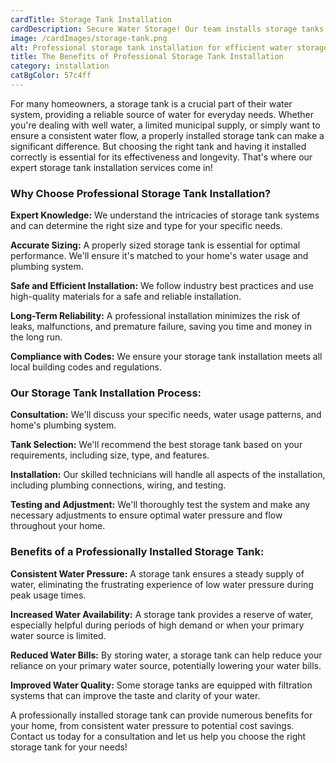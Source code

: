 ```yaml
---
cardTitle: Storage Tank Installation
cardDescription: Secure Water Storage! Our team installs storage tanks tailored to your needs, providing reliable water storage solutions for homes and businesses.
image: /cardImages/storage-tank.png
alt: Professional storage tank installation for efficient water storage
title: The Benefits of Professional Storage Tank Installation
category: installation
catBgColor: 57c4ff
---
```


For many homeowners, a storage tank is a crucial part of their water system, providing a reliable source of water for everyday needs. Whether you're dealing with well water, a limited municipal supply, or simply want to ensure a consistent water flow, a properly installed storage tank can make a significant difference. But choosing the right tank and having it installed correctly is essential for its effectiveness and longevity. That's where our expert storage tank installation services come in!

### Why Choose Professional Storage Tank Installation?

**Expert Knowledge:** We understand the intricacies of storage tank systems and can determine the right size and type for your specific needs.

**Accurate Sizing:** A properly sized storage tank is essential for optimal performance. We'll ensure it's matched to your home's water usage and plumbing system.

**Safe and Efficient Installation:** We follow industry best practices and use high-quality materials for a safe and reliable installation.

**Long-Term Reliability:** A professional installation minimizes the risk of leaks, malfunctions, and premature failure, saving you time and money in the long run.

**Compliance with Codes:** We ensure your storage tank installation meets all local building codes and regulations.

### Our Storage Tank Installation Process:

**Consultation:** We'll discuss your specific needs, water usage patterns, and home's plumbing system.

**Tank Selection:** We'll recommend the best storage tank based on your requirements, including size, type, and features.

**Installation:** Our skilled technicians will handle all aspects of the installation, including plumbing connections, wiring, and testing.

**Testing and Adjustment:** We'll thoroughly test the system and make any necessary adjustments to ensure optimal water pressure and flow throughout your home.

### Benefits of a Professionally Installed Storage Tank:

**Consistent Water Pressure:** A storage tank ensures a steady supply of water, eliminating the frustrating experience of low water pressure during peak usage times.

**Increased Water Availability:** A storage tank provides a reserve of water, especially helpful during periods of high demand or when your primary water source is limited.

**Reduced Water Bills:** By storing water, a storage tank can help reduce your reliance on your primary water source, potentially lowering your water bills.

**Improved Water Quality:** Some storage tanks are equipped with filtration systems that can improve the taste and clarity of your water.

A professionally installed storage tank can provide numerous benefits for your home, from consistent water pressure to potential cost savings. Contact us today for a consultation and let us help you choose the right storage tank for your needs!
